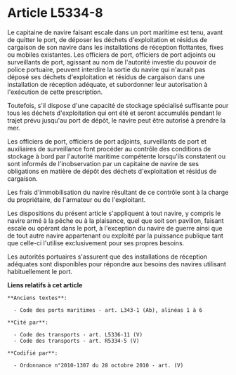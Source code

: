 # Article L5334-8

Le capitaine de navire faisant escale dans un port maritime est tenu, avant de quitter le port, de déposer les déchets
d'exploitation et résidus de cargaison de son navire dans les installations de réception flottantes, fixes ou mobiles
existantes. Les officiers de port, officiers de port adjoints ou surveillants de port, agissant au nom de l'autorité investie
du pouvoir de police portuaire, peuvent interdire la sortie du navire qui n'aurait pas déposé ses déchets d'exploitation et
résidus de cargaison dans une installation de réception adéquate, et subordonner leur autorisation à l'exécution de cette
prescription.

Toutefois, s'il dispose d'une capacité de stockage spécialisé suffisante pour tous les déchets d'exploitation qui ont été et
seront accumulés pendant le trajet prévu jusqu'au port de dépôt, le navire peut être autorisé à prendre la mer.

Les officiers de port, officiers de port adjoints, surveillants de port et auxiliaires de surveillance font procéder au
contrôle des conditions de stockage à bord par l'autorité maritime compétente lorsqu'ils constatent ou sont informés de
l'inobservation par un capitaine de navire de ses obligations en matière de dépôt des déchets d'exploitation et résidus de
cargaison.

Les frais d'immobilisation du navire résultant de ce contrôle sont à la charge du propriétaire, de l'armateur ou de
l'exploitant.

Les dispositions du présent article s'appliquent à tout navire, y compris le navire armé à la pêche ou à la plaisance, quel
que soit son pavillon, faisant escale ou opérant dans le port, à l'exception du navire de guerre ainsi que de tout autre
navire appartenant ou exploité par la puissance publique tant que celle-ci l'utilise exclusivement pour ses propres besoins.

Les autorités portuaires s'assurent que des installations de réception adéquates sont disponibles pour répondre aux besoins
des navires utilisant habituellement le port.

**Liens relatifs à cet article**

	**Anciens textes**:

	  - Code des ports maritimes - art. L343-1 (Ab), alinéas 1 à 6

	**Cité par**:

	  - Code des transports - art. L5336-11 (V)
	  - Code des transports - art. R5334-5 (V)

	**Codifié par**:

	  - Ordonnance n°2010-1307 du 28 octobre 2010 - art. (V)
